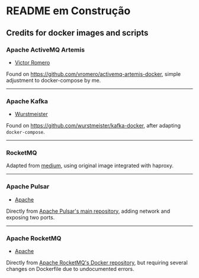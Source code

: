 # README em Construção


## Credits for docker images and scripts
### Apache ActiveMQ Artemis
- [Victor Romero](https://github.com/vromero)

Found on https://github.com/vromero/activemq-artemis-docker, simple adjustment to docker-compose by me.

---
### Apache Kafka
- [Wurstmeister](https://github.com/wurstmeister)

Found on https://github.com/wurstmeister/kafka-docker, after adapting `docker-compose`.

---

### RocketMQ
Adapted from [medium](https://medium.com/hepsiburadatech/implementing-highly-available-rabbitmq-cluster-on-docker-swarm-using-consul-based-discovery-45c4e7919634), using original image integrated with haproxy.

---

### Apache Pulsar

- [Apache](https://github.com/apache)

Directly from [Apache Pulsar's main repository](https://github.com/apache/pulsar), adding network and exposing two ports.

---

### Apache RocketMQ

- [Apache](https://github.com/apache)
  
Directly from [Apache RocketMQ's Docker repository](https://github.com/apache/rocketmq-docker), but requiring several changes on Dockerfile due to undocumented errors.